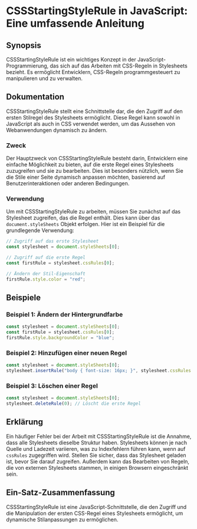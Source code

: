 <!--
Meta Description: # CSSStartingStyleRule in JavaScript: Eine umfassende Anleitung ## Synopsis CSSStartingStyleRule ist ein wichtiges Konzept in der JavaScript-Programmi...
Meta Keywords: stylesheets, stylesheet, die, das, javascript
-->

# CSSStartingStyleRule in JavaScript: Eine umfassende Anleitung

## Synopsis
CSSStartingStyleRule ist ein wichtiges Konzept in der JavaScript-Programmierung, das sich auf das Arbeiten mit CSS-Regeln in Stylesheets bezieht. Es ermöglicht Entwicklern, CSS-Regeln programmgesteuert zu manipulieren und zu verwalten.

## Dokumentation
CSSStartingStyleRule stellt eine Schnittstelle dar, die den Zugriff auf den ersten Stilregel des Stylesheets ermöglicht. Diese Regel kann sowohl in JavaScript als auch in CSS verwendet werden, um das Aussehen von Webanwendungen dynamisch zu ändern.

### Zweck
Der Hauptzweck von CSSStartingStyleRule besteht darin, Entwicklern eine einfache Möglichkeit zu bieten, auf die erste Regel eines Stylesheets zuzugreifen und sie zu bearbeiten. Dies ist besonders nützlich, wenn Sie die Stile einer Seite dynamisch anpassen möchten, basierend auf Benutzerinteraktionen oder anderen Bedingungen.

### Verwendung
Um mit CSSStartingStyleRule zu arbeiten, müssen Sie zunächst auf das Stylesheet zugreifen, das die Regel enthält. Dies kann über das `document.styleSheets` Objekt erfolgen. Hier ist ein Beispiel für die grundlegende Verwendung:

```javascript
// Zugriff auf das erste Stylesheet
const stylesheet = document.styleSheets[0];

// Zugriff auf die erste Regel
const firstRule = stylesheet.cssRules[0];

// Ändern der Stil-Eigenschaft
firstRule.style.color = "red";
```

## Beispiele
### Beispiel 1: Ändern der Hintergrundfarbe
```javascript
const stylesheet = document.styleSheets[0];
const firstRule = stylesheet.cssRules[0];
firstRule.style.backgroundColor = "blue";
```

### Beispiel 2: Hinzufügen einer neuen Regel
```javascript
const stylesheet = document.styleSheets[0];
stylesheet.insertRule("body { font-size: 16px; }", stylesheet.cssRules.length);
```

### Beispiel 3: Löschen einer Regel
```javascript
const stylesheet = document.styleSheets[0];
stylesheet.deleteRule(0); // Löscht die erste Regel
```

## Erklärung
Ein häufiger Fehler bei der Arbeit mit CSSStartingStyleRule ist die Annahme, dass alle Stylesheets dieselbe Struktur haben. Stylesheets können je nach Quelle und Ladezeit variieren, was zu Indexfehlern führen kann, wenn auf `cssRules` zugegriffen wird. Stellen Sie sicher, dass das Stylesheet geladen ist, bevor Sie darauf zugreifen. Außerdem kann das Bearbeiten von Regeln, die von externen Stylesheets stammen, in einigen Browsern eingeschränkt sein.

## Ein-Satz-Zusammenfassung
CSSStartingStyleRule ist eine JavaScript-Schnittstelle, die den Zugriff und die Manipulation der ersten CSS-Regel eines Stylesheets ermöglicht, um dynamische Stilanpassungen zu ermöglichen.